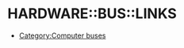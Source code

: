 # HARDWARE::BUS::LINKS

- [Category:Computer buses](https://en.wikipedia.org/wiki/Category:Computer_buses)
